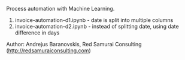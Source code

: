 Process automation with Machine Learning.

1. invoice-automation-d1.ipynb - date is split into multiple columns
2. invoice-automation-d2.ipynb - instead of splitting date, using date difference in days

Author: Andrejus Baranovskis, Red Samurai Consulting (http://redsamuraiconsulting.com)
